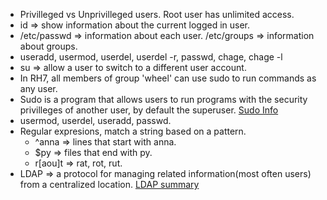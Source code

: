 - Privilleged vs Unprivilleged users. Root user has unlimited access.
- id => show information about the current logged in user.
- /etc/passwd => information about each user.  /etc/groups => information about groups. 
- useradd, usermod, userdel, userdel -r, passwd, chage, chage -l
- su => allow a user to switch to a different user account.
- In RH7, all members of group 'wheel' can use sudo to run commands as any user.
- Sudo is a program that allows users to run programs with the security privilleges of another user, by default the superuser.
[Sudo Info](https://en.wikipedia.org/wiki/Sudo)
- usermod, userdel, useradd, passwd.
- Regular expresions, match a string based on a pattern.
  * ^anna => lines that start with anna.
  * $py => files that end with py.
  * r[aou]t => rat, rot, rut.
- LDAP => a protocol for managing related information(most often users) from a centralized location.
[LDAP summary](https://www.electricmonk.nl/log/2013/03/10/quick-introduction-to-ldap-basics/)
